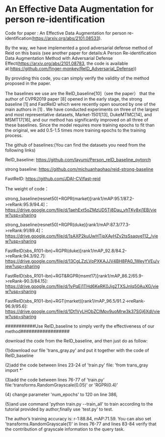 # An Effective Data Augmentation for person re-identification
Code for paper : An Effective Data Augmentation for person re-identification(https://arxiv.org/abs/2101.08533). 

By the way, we have implemented a good adversarial defense method of Reid on this basis (see another paper for details:A Person Re-identification Data Augmentation Method with Adversarial Defense Effect(https://arxiv.org/abs/2101.08783, the code is available at:https://github.com/finger-monkey/ReID_Adversarial_Defense))

By providing this code, you can simply verify the validity of the method proposed in the paper.

The baselines we use are the ReID_baseline[10]（see the paper） that the author of CVPR2019 paper [8] opened in the early stage, the strong baseline [1] and FastReID which were recently open sourced by one of the main authors in [1] . We have conducted experiments on three of the largest and most representative datasets, Market-1501[13], DukeMTMC[14], and MSMT17[16], and our method has significantly improved on all three of these baselines. Since the model requires more training epochs to fit than the original, we add 0.5-1.5 times more training epochs to the training process. 

The github of baselines:(You can find the datasets you need from the following links)

ReID_baseline: https://github.com/layumi/Person_reID_baseline_pytorch

strong baseline: https://github.com/michuanhaohao/reid-strong-baseline

FastReID: https://github.com/JDAI-CV/fast-reid


The weight of code：

strong_baseline(resnet50)+RGPR(market)[rank1/mAP:95.1/87.2->reRank:95.9/94.4]：https://drive.google.com/file/d/1aehExt5oZMzUD5Tj8Dau_vhTKy8xj1EB/view?usp=sharing

strong_baseline(resnet50)+RGPR(duke)[rank1/mAP:87.3/77.3->reRank:91/89.4]：https://drive.google.com/file/d/1sAXP2kuUwHTipXAyHZy2tsSsaqye112_/view?usp=sharing

FastReID(sbs_R101-ibn)+RGPR(duke)[rank1/mAP_92.8/84.2->reRank:94.3/92.7]: https://drive.google.com/file/d/13CgLZzLVpPXKAJJV4BH8PA0_1WeyYVEu/view?usp=sharing

FastReID(sbs_R101-ibn)+RGT&RGPR(msmt17)[rank1/mAP_86.2/65.9->reRank-90.3/84.15]: https://drive.google.com/file/d/1vPqEj1THd6KeRK0Jjg2TXSJnIq50AuXG/view?usp=sharing

FastReID(sbs_R101-ibn)+RGT(market)[rank1/mAP_96.5/91.2->reRank-96.9/95.6]: https://drive.google.com/file/d/1Dt1VyLHObZClMpv9uoMrw3k37SGj6XdI/view?usp=sharing


###########Use ReID_baseline to simply verify the effectiveness of our method##################

download the code from the ReID_baseline, and then just do as follow:

(1)download our file 'trans_gray.py' and put it together with the code of ReID_baseline

(2)add the code between lines 23-24 of 'train.py' file:  'from trans_gray import *' 

(3)add the code between lines 76-77 of 'train.py' file:'transforms.RandomGrayscale(0.05)' or 'RGPR(0.4)'

(4) change parameter 'num_epochs' to 120 on line 386, 

(5)and use command 'python train.py --train_all' to train according to the tutorial provided by author,finally use 'test.py' to test.

The author’s training accuracy is: r-1:88.84, mAP:71.59. 
You can also set 'transforms.RandomGrayscale(1)' in lines 76-77 and lines 83-84 verify that the contribution of grayscale information to the query task.
